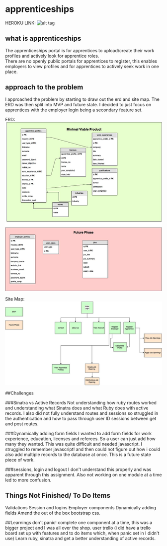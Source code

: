 # apprenticeships

HEROKU LINK:  ![alt tag](https://agile-everglades-75697.herokuapp.com/ "Site Map")

## what is apprenticeships

The apprenticeships portal is for apprentices to upload/create their work profiles and actively look for apprentice roles.  
There are no openly public portals for apprentices to register, this enables employers to view profiles and for apprentices to actively seek work in one place.

## approach to the problem
I approached the problem by starting to draw out the erd and site map.  The ERD was then split into MVP and future state.  I decided to just focus on apprentices with the employer login
being a secondary feature set.

ERD:
![alt tag](https://github.com/SamWij/apprenticeships/blob/master/apprentice_erd-2.jpg "Site Map")

Site Map:
![alt tag](https://github.com/SamWij/apprenticeships/blob/master/apprentice_erd.jpg "relationship diagram")



##Challenges

###Sinatra vs Active Records
Not understanding how ruby routes worked and understanding what Sinatra does and what Ruby does with active records.  I also did not fully understand routes and sessions so struggled in the authentication and how to pass through user ID sessions between get and post routes.

###Dynamically adding form fields
I wanted to add form fields for work experience, education, licenses and referees. So a user can just add how many they wanted.  This was quite difficult and needed javascript.  I struggled to remember javascript! and then could not figure out how i could also add multiple records to the database at once.  This is a future state piece of work.

###sessions, login and logout
I don't understand this properly and was apparent through this assignment. Also not working on one module at a time led to more confusion.

## Things Not Finished/ To Do Items
Validations
Session and logins
Employer components
Dynamically adding fields
Amend the out of the box bootstrap css.

##Learnings
don't panic!
complete one component at a time, this was a bigger project and I was all over the shop.
user trello (i did have a trello board set up with features and to do items which, when panic set in I didn't use)
Learn ruby, sinatra and get a better understanding of active records.
